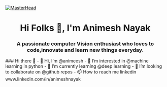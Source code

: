 [![MasterHead](https://news.microsoft.com/wp-content/uploads/prod/sites/93/2017/02/Girls-in-Stem-gif-2.gif)](www.linkedin.com/in/animeshnayak)
<h1 align="center">Hi Folks 👋, I'm Animesh Nayak</h1>
<h3 align="center">A passionate computer Vision enthusiast who loves to code,innovate and learn new things everyday.</h3>
### Hi there 👋
- 👋 Hi, I’m @animeesh
- 👀 I’m interested in @machine learning in python
- 🌱 I’m currently learning @deep learning
- 💞️ I’m looking to collaborate on @github repos
- 📫 How to reach me linkedin www.linkedin.com/in/animeshnayak

<!--
**animeesh/animeesh** is a ✨ _special_ ✨ repository because its `README.md` (this file) appears on your GitHub profile.

Here are some ideas to get you started:

- 🔭 I’m currently working on ...
- 🌱 I’m currently learning ...
- 👯 I’m looking to collaborate on ...
- 🤔 I’m looking for help with ...
- 💬 Ask me about ...
- 📫 How to reach me: ...
- 😄 Pronouns: ...
- ⚡ Fun fact: ...
-->
